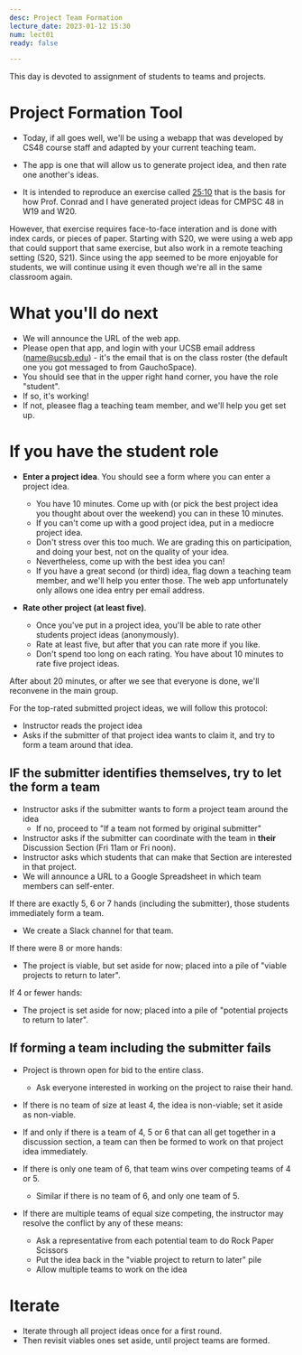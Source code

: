 ```yaml
---
desc: Project Team Formation
lecture_date: 2023-01-12 15:30
num: lect01
ready: false

---
```



This day is devoted to assignment of students to teams and projects.

# Project Formation Tool 

* Today, if all goes well, we'll be using a webapp that was developed by CS48 course staff and adapted by your current teaching team.

* The app is one that will allow us to generate project idea, and then rate one another's ideas.
* It is intended to reproduce an exercise called [25:10](http://www.liberatingstructures.com/12-2510-crowd-sourcing/)
  that is the basis for how Prof. Conrad and I have generated project ideas for CMPSC 48 in W19 and W20.

However, that exercise requires face-to-face interation and is done with index cards, or pieces of paper. Starting with S20, we were using a web app that could support that same exercise, but also work in a remote teaching setting (S20, S21). Since using the app seemed to be more enjoyable for students, we will continue using it even though we're all in the same classroom again.   

# What you'll do next

* We will announce the URL of the web app.
* Please open that app, and login with your UCSB email address (name@ucsb.edu) - it's the email that is on the class roster (the default one you got messaged to from GauchoSpace).
* You should see that in the upper right hand corner, you have the role "student".
* If so, it's working!
* If not, pleasee flag a teaching team member, and we'll help you get set up. 

# If you have the student role

* **Enter a project idea**. You should see a form where you can enter a project idea. 
  * You have 10 minutes.  Come up with (or pick the best project idea you thought about over the weekend) you can in these 10 minutes.
  * If you can't come up with a good project idea, put in a mediocre project idea.
  * Don't stress over this too much.  We are grading this on participation, and doing your best, not on 
    the quality of your idea.
  * Nevertheless, come up with the best idea you can!
  * If you have a great second (or third) idea, flag down a teaching team member, and we'll help you enter those. The web app unfortunately only allows one idea entry per email address.  

* **Rate other project (at least five)**.
  * Once you've put in a project idea, you'll be able to rate other students project ideas (anonymously).
  * Rate at least five, but after that you can rate more if you like.
  * Don't spend too long on each rating.  You have about 10 minutes to rate five project ideas.

After about 20 minutes, or after we see that everyone is done, we'll reconvene in the main group. 

For the top-rated submitted project ideas, we will follow this protocol:

* Instructor reads the project idea
* Asks if the submitter of that project idea wants to claim it, and try to form a team around that idea.

## IF the submitter identifies themselves, try to let the form a team

* Instructor asks if the submitter wants to form a project team around the idea
   * If no, proceed to "If a team not formed by original submitter"
* Instructor asks if the submitter can coordinate with the team in **their** Discussion Section (Fri 11am or Fri noon).
* Instructor asks which students that can make that Section are interested in that project.
* We will announce a URL to a Google Spreadsheet in which team members can self-enter.

If there are exactly 5, 6 or 7 hands (including the submitter), those students immediately form a team. 
* We create a Slack channel for that team. 

If there were 8 or more hands:
* The project is viable, but set aside for now; placed into a pile of "viable projects to return to later".

If 4 or fewer hands:
* The project is set aside for now; placed into a pile of "potential projects to return to later".

## If forming a team including the submitter fails

* Project is thrown open for bid to the entire class.
   * Ask everyone interested in working on the project to raise their hand.

* If there is no team of size at least 4, the idea is non-viable; set it aside as non-viable.

* If and only if there is a team of 4, 5 or 6  that can all get together in a discussion section, a team can then be formed to work on that project idea immediately.

* If there is only one team of 6, that team wins over competing teams of 4 or 5.
   * Similar if there is no team of 6, and only one team of 5.
* If there are multiple teams of equal size competing, the instructor may resolve the conflict by any of these means:
   * Ask a representative from each potential team to do Rock Paper Scissors 
   * Put the idea back in the "viable project to return to later" pile
   * Allow multiple teams to work on the idea
   
# Iterate 

* Iterate through all project ideas once for a first round.
* Then revisit viables ones set aside, until project teams are formed.


